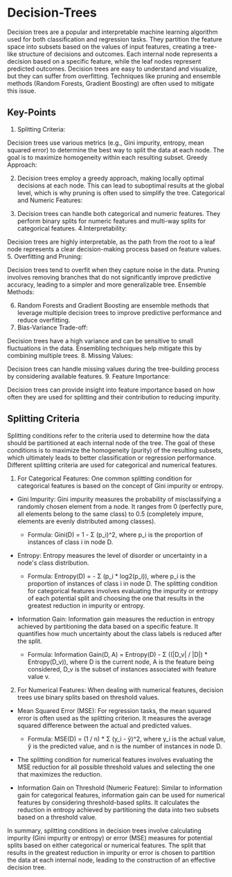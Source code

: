 # Decision-Trees

Decision trees are a popular and interpretable machine learning algorithm used for both classification and regression tasks. They partition the feature space into subsets based on the values of input features, creating a tree-like structure of decisions and outcomes. Each internal node represents a decision based on a specific feature, while the leaf nodes represent predicted outcomes. Decision trees are easy to understand and visualize, but they can suffer from overfitting. Techniques like pruning and ensemble methods (Random Forests, Gradient Boosting) are often used to mitigate this issue.

## Key-Points

1. Splitting Criteria:
   
Decision trees use various metrics (e.g., Gini impurity, entropy, mean squared error) to determine the best way to split the data at each node. The goal is to maximize homogeneity within each resulting subset.
Greedy Approach:

2. Decision trees employ a greedy approach, making locally optimal decisions at each node. This can lead to suboptimal results at the global level, which is why pruning is often used to simplify the tree.
Categorical and Numeric Features:

3. Decision trees can handle both categorical and numeric features. They perform binary splits for numeric features and multi-way splits for categorical features.
4.Interpretability:

Decision trees are highly interpretable, as the path from the root to a leaf node represents a clear decision-making process based on feature values.
5. Overfitting and Pruning:

Decision trees tend to overfit when they capture noise in the data. Pruning involves removing branches that do not significantly improve predictive accuracy, leading to a simpler and more generalizable tree.
Ensemble Methods:

6. Random Forests and Gradient Boosting are ensemble methods that leverage multiple decision trees to improve predictive performance and reduce overfitting.
7. Bias-Variance Trade-off:

Decision trees have a high variance and can be sensitive to small fluctuations in the data. Ensembling techniques help mitigate this by combining multiple trees.
8. Missing Values:

Decision trees can handle missing values during the tree-building process by considering available features.
9. Feature Importance:

Decision trees can provide insight into feature importance based on how often they are used for splitting and their contribution to reducing impurity.

## Splitting Criteria

Splitting conditions refer to the criteria used to determine how the data should be partitioned at each internal node of the tree. The goal of these conditions is to maximize the homogeneity (purity) of the resulting subsets, which ultimately leads to better classification or regression performance. Different splitting criteria are used for categorical and numerical features.

1. For Categorical Features: One common splitting condition for categorical features is based on the concept of Gini impurity or entropy.

* Gini Impurity: Gini impurity measures the probability of misclassifying a randomly chosen element from a node. It ranges from 0 (perfectly pure, all elements belong to the same class) to 0.5 (completely impure, elements are evenly distributed among classes).
  * Formula: Gini(D) = 1 - Σ (p_i)^2, where p_i is the proportion of instances of class i in node D.
* Entropy: Entropy measures the level of disorder or uncertainty in a node's class distribution.

  * Formula: Entropy(D) = - Σ (p_i * log2(p_i)), where p_i is the proportion of instances of class i in node D.
The splitting condition for categorical features involves evaluating the impurity or entropy of each potential split and choosing the one that results in the greatest reduction in impurity or entropy.

* Information Gain: Information gain measures the reduction in entropy achieved by partitioning the data based on a specific feature. It quantifies how much uncertainty about the class labels is reduced after the split.
  * Formula: Information Gain(D, A) = Entropy(D) - Σ ((|D_v| / |D|) * Entropy(D_v)), where D is the current node, A is the feature being considered, D_v is the subset of instances associated with feature value v.

2. For Numerical Features: When dealing with numerical features, decision trees use binary splits based on threshold values.

* Mean Squared Error (MSE): For regression tasks, the mean squared error is often used as the splitting criterion. It measures the average squared difference between the actual and predicted values.
  * Formula: MSE(D) = (1 / n) * Σ (y_i - ŷ)^2, where y_i is the actual value, ŷ is the predicted value, and n is the number of instances in node D.
* The splitting condition for numerical features involves evaluating the MSE reduction for all possible threshold values and selecting the one that maximizes the reduction.

* Information Gain on Threshold (Numeric Feature): Similar to information gain for categorical features, information gain can be used for numerical features by considering threshold-based splits. It calculates the reduction in entropy achieved by partitioning the data into two subsets based on a threshold value.

In summary, splitting conditions in decision trees involve calculating impurity (Gini impurity or entropy) or error (MSE) measures for potential splits based on either categorical or numerical features. The split that results in the greatest reduction in impurity or error is chosen to partition the data at each internal node, leading to the construction of an effective decision tree.
